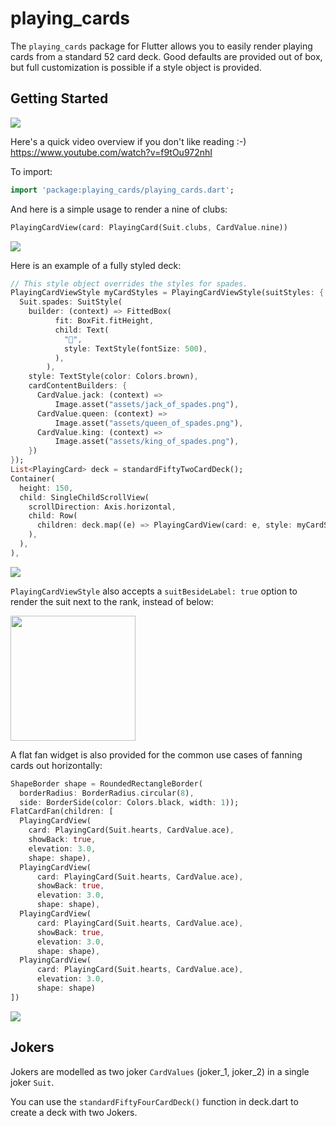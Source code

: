 # playing_cards

The `playing_cards` package for Flutter allows you to easily render playing cards from a standard 52 card deck. Good defaults are provided out of box, but full customization is possible if a style object is provided.

## Getting Started

![](https://raw.githubusercontent.com/bedardjo/playing_cards/master/readme_images/default_cards.png)

Here's a quick video overview if you don't like reading :-) https://www.youtube.com/watch?v=f9tOu972nhI

To import:

```dart
import 'package:playing_cards/playing_cards.dart';
```

And here is a simple usage to render a nine of clubs:

```dart
PlayingCardView(card: PlayingCard(Suit.clubs, CardValue.nine))
```

![](https://raw.githubusercontent.com/bedardjo/playing_cards/master/readme_images/nine_of_clubs.png)

Here is an example of a fully styled deck:

```dart
// This style object overrides the styles for spades.
PlayingCardViewStyle myCardStyles = PlayingCardViewStyle(suitStyles: {
  Suit.spades: SuitStyle(
    builder: (context) => FittedBox(
          fit: BoxFit.fitHeight,
          child: Text(
            "💩",
            style: TextStyle(fontSize: 500),
          ),
        ),
    style: TextStyle(color: Colors.brown),
    cardContentBuilders: {
      CardValue.jack: (context) =>
          Image.asset("assets/jack_of_spades.png"),
      CardValue.queen: (context) =>
          Image.asset("assets/queen_of_spades.png"),
      CardValue.king: (context) =>
          Image.asset("assets/king_of_spades.png"),
    })
});
List<PlayingCard> deck = standardFiftyTwoCardDeck();
Container(
  height: 150,
  child: SingleChildScrollView(
    scrollDirection: Axis.horizontal,
    child: Row(
      children: deck.map((e) => PlayingCardView(card: e, style: myCardStyles)).toList(),
    ),
  ),
),
```

![](https://raw.githubusercontent.com/bedardjo/playing_cards/master/readme_images/customized_cards.png)

`PlayingCardViewStyle` also accepts a `suitBesideLabel: true` option to render the suit next to the rank, instead of below:

<img src="https://raw.githubusercontent.com/bedardjo/playing_cards/master/readme_images/suit_beside_label.png" width="200">

A flat fan widget is also provided for the common use cases of fanning cards out horizontally:

```dart
ShapeBorder shape = RoundedRectangleBorder(
  borderRadius: BorderRadius.circular(8),
  side: BorderSide(color: Colors.black, width: 1));
FlatCardFan(children: [
  PlayingCardView(
    card: PlayingCard(Suit.hearts, CardValue.ace),
    showBack: true,
    elevation: 3.0,
    shape: shape),
  PlayingCardView(
      card: PlayingCard(Suit.hearts, CardValue.ace),
      showBack: true,
      elevation: 3.0,
      shape: shape),
  PlayingCardView(
      card: PlayingCard(Suit.hearts, CardValue.ace),
      showBack: true,
      elevation: 3.0,
      shape: shape),
  PlayingCardView(
      card: PlayingCard(Suit.hearts, CardValue.ace),
      elevation: 3.0,
      shape: shape)
])
```

![](https://raw.githubusercontent.com/bedardjo/playing_cards/master/readme_images/flat_stack.png)

## Jokers

Jokers are modelled as two joker `CardValues` (joker_1, joker_2) in a single joker `Suit`.

You can use the `standardFiftyFourCardDeck()` function in deck.dart to create a deck with two Jokers.

